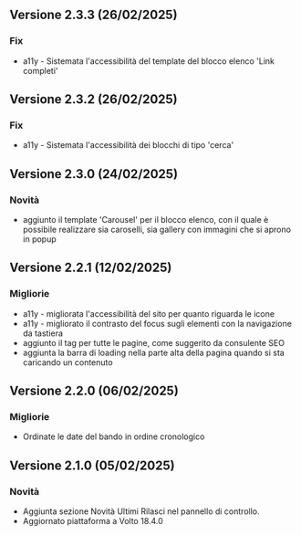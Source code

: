 <!--- RELEASE file. La cura di questo file è in carico ai dev.
 Qui vanno inserite tutte le novità e bugfix, spiegati in un linguaggio comprensibile anche ai non dev.
 Se ci sono delle migliorie/novità per cui è stato aggiunto qualcosa nel manuale, linkarlo come nell'esempio sotto.
 -->

<!--- -----------------------------------------------------------------
  Esempio:
  ---------------------------------------------------------------------

## Versione 7.10.9 (12/09/2023)

### Migliorie

- Fissato il layout di stampa per pagine con Accordion

### Novità

- Nuovo blocco "Informazioni" [`Istruzioni`](https://docs.google.com/document/d/1SThuxa_ah0BuNXukWs564kKPfprK41WLQE8Mome-0xg/edit#heading=h.7ty110jumgmd)

### Fix

- il numero di telefono dentro card ufficio adesso è visibile anche senza indirizzo
-->

<!--- -----------------------------------------------------------------
 TEMPLATE PER RELEASE
 ----------------------------------------------------------------------

## Versione X.X.X (dd/mm/yyyy)

### Migliorie

- ...

### Novità

- ...

### Fix

- ...
 -->

## Versione 2.3.3 (26/02/2025)

### Fix

- a11y - Sistemata l'accessibilità del template del blocco elenco 'Link completi'

## Versione 2.3.2 (26/02/2025)

### Fix

- a11y - Sistemata l'accessibilità dei blocchi di tipo 'cerca'

## Versione 2.3.0 (24/02/2025)

### Novità

- aggiunto il template 'Carousel' per il blocco elenco, con il quale è possibile realizzare sia caroselli, sia gallery con immagini che si aprono in popup

## Versione 2.2.1 (12/02/2025)

### Migliorie

- a11y - migliorata l'accessibilità del sito per quanto riguarda le icone
- a11y - migliorato il contrasto del focus sugli elementi con la navigazione da tastiera
- aggiunto il tag <lin rel="canonical"> per tutte le pagine, come suggerito da consulente SEO
- aggiunta la barra di loading nella parte alta della pagina quando si sta caricando un contenuto

## Versione 2.2.0 (06/02/2025)

### Migliorie

- Ordinate le date del bando in ordine cronologico

## Versione 2.1.0 (05/02/2025)

### Novità

- Aggiunta sezione Novità Ultimi Rilasci nel pannello di controllo.
- Aggiornato piattaforma a Volto 18.4.0
